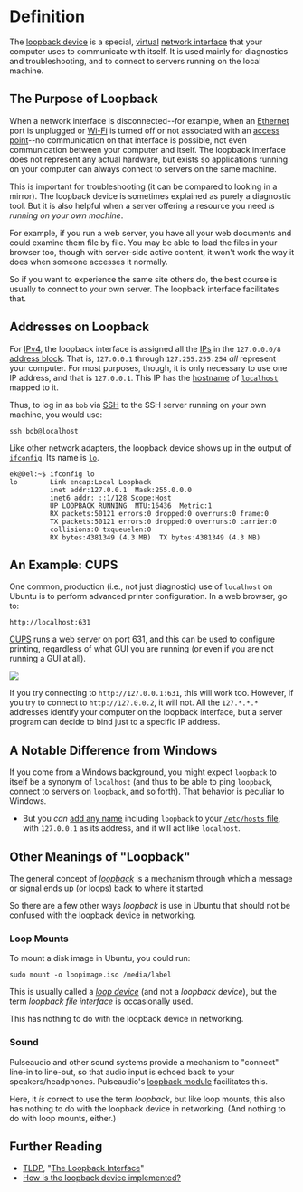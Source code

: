 # Definition

The [loopback device](http://en.wikipedia.org/wiki/Loopback#Virtual_network_interface) is a special, [virtual](https://en.wikipedia.org/wiki/Virtual_Interface) [network interface](http://en.wikipedia.org/wiki/Computer_port_%28hardware%29)
 that your computer uses to communicate with itself. It is used mainly 
for diagnostics and troubleshooting, and to connect to servers running 
on the local machine.

## The Purpose of Loopback

When a network interface is disconnected--for example, when an [Ethernet](http://en.wikipedia.org/wiki/Ethernet) port is unplugged or [Wi-Fi](http://en.wikipedia.org/wiki/Wifi) is turned off or not associated with an [access point](http://en.wikipedia.org/wiki/Wireless_access_point)--no
 communication on that interface is possible, not even communication 
between your computer and itself. The loopback interface does not 
represent any actual hardware, but exists so applications running on 
your computer can always connect to servers on the same machine.

This is important for troubleshooting (it can be compared to looking 
in a mirror). The loopback device is sometimes explained as purely a 
diagnostic tool. But it is also helpful when a server offering a 
resource you need *is running on your own machine*.

For example, if you run a web server, you have all your web documents
 and could examine them file by file. You may be able to load the files 
in your browser too, though with server-side active content, it won't 
work the way it does when someone accesses it normally.

So if you want to experience the same site others do, the best course
 is usually to connect to your own server. The loopback interface 
facilitates that.

## Addresses on Loopback

For [IPv4](http://en.wikipedia.org/wiki/IPv4), the loopback interface is assigned all the [IPs](http://en.wikipedia.org/wiki/IP_address) in the `127.0.0.0/8` [address block](http://en.wikipedia.org/wiki/Subnetwork). That is, `127.0.0.1` through `127.255.255.254` *all* represent your computer. For most purposes, though, it is only necessary to use one IP address, and that is `127.0.0.1`. This IP has the [hostname](http://en.wikipedia.org/wiki/Hostname) of [`localhost`](http://en.wikipedia.org/wiki/Localhost) mapped to it.

Thus, to log in as `bob` via [SSH](https://help.ubuntu.com/community/SSH) to the SSH server running on your own machine, you would use:

```
ssh bob@localhost

```

Like other network adapters, the loopback device shows up in the output of [`ifconfig`](http://manpages.ubuntu.com/manpages/precise/en/man8/ifconfig.8.html). Its name is [`lo`](http://manpages.ubuntu.com/manpages/precise/en/man4/lo.4freebsd.html).

```
ek@Del:~$ ifconfig lo
lo        Link encap:Local Loopback
          inet addr:127.0.0.1  Mask:255.0.0.0
          inet6 addr: ::1/128 Scope:Host
          UP LOOPBACK RUNNING  MTU:16436  Metric:1
          RX packets:50121 errors:0 dropped:0 overruns:0 frame:0
          TX packets:50121 errors:0 dropped:0 overruns:0 carrier:0
          collisions:0 txqueuelen:0
          RX bytes:4381349 (4.3 MB)  TX bytes:4381349 (4.3 MB)

```

## An Example: CUPS

One common, production (i.e., not just diagnostic) use of `localhost` on Ubuntu is to perform advanced printer configuration. In a web browser, go to:

```
http://localhost:631

```

[CUPS](http://en.wikipedia.org/wiki/CUPS)
 runs a web server on port 631, and this can be used to configure 
printing, regardless of what GUI you are running (or even if you are not
 running a GUI at all).

![](https://i.sstatic.net/3BDda.png)

If you try connecting to `http://127.0.0.1:631`, this will work too. However, if you try to connect to `http://127.0.0.2`, it will not. All the `127.*.*.*`
 addresses identify your computer on the loopback interface, but a 
server program can decide to bind just to a specific IP address.

## A Notable Difference from Windows

If you come from a Windows background, you might expect `loopback` to itself be a synonym of `localhost` (and thus to be able to ping `loopback`, connect to servers on `loopback`, and so forth). That behavior is peculiar to Windows.

- But you *can* [add any name](http://en.wikipedia.org/wiki/Hosts_file) including `loopback` to your [`/etc/hosts` file](http://manpages.ubuntu.com/manpages/precise/en/man5/hosts.5.html), with `127.0.0.1` as its address, and it will act like `localhost`.

## Other Meanings of "Loopback"

The general concept of [*loopback*](http://en.wikipedia.org/wiki/Loopback) is a mechanism through which a message or signal ends up (or loops) back to where it started.

So there are a few other ways *loopback* is use in Ubuntu that should not be confused with the loopback device in networking.

### Loop Mounts

To mount a disk image in Ubuntu, you could run:

```
sudo mount -o loopimage.iso /media/label
```

This is usually called a [*loop device*](http://en.wikipedia.org/wiki/Loop_device) (and not a *loopback device*), but the term *loopback file interface* is occasionally used.

This has nothing to do with the loopback device in networking.

### Sound

Pulseaudio and other sound systems provide a mechanism to "connect" 
line-in to line-out, so that audio input is echoed back to your 
speakers/headphones. Pulseaudio's [loopback module](http://www.freedesktop.org/wiki/Software/PulseAudio/FAQ#How_do_I_connect_an_input_source_to_an_output_sink.3F) facilitates this.

Here, it *is* correct to use the term *loopback*, but 
like loop mounts, this also has nothing to do with the loopback device 
in networking. (And nothing to do with loop mounts, either.)

## Further Reading

- [TLDP](http://www.tldp.org/guides.html), "[The Loopback Interface](http://www.tldp.org/LDP/nag/node66.html)"
- [How is the loopback device implemented?](https://askubuntu.com/questions/181041/how-is-the-loopback-device-implemented)